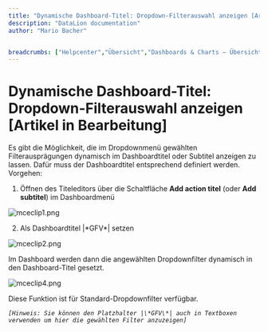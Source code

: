 ```yaml
---
title: "Dynamische Dashboard-Titel: Dropdown-Filterauswahl anzeigen [Artikel in Bearbeitung]"
description: "DataLion documentation"
author: "Mario Bacher"


breadcrumbs: ["Helpcenter","Übersicht","Dashboards & Charts – Übersicht & Anleitungen"]
---
```


# Dynamische Dashboard-Titel: Dropdown-Filterauswahl anzeigen [Artikel in Bearbeitung]

Es gibt die Möglichkeit, die im Dropdownmenü gewählten Filterausprägungen dynamisch im Dashboardtitel oder Subtitel anzeigen zu lassen. Dafür muss der Dashboardtitel entsprechend definiert werden. Vorgehen:

1.  Öffnen des Titeleditors über die Schaltfläche **Add action titel** (oder **Add subtitel**) im Dashboardmenü
    

![mceclip1.png](/img/86048855.png)

2.  Als Dashboardtitel |\*GFV\*| setzen
    

![mceclip2.png](/img/86048862.png)

Im Dashboard werden dann die angewählten Dropdownfilter dynamisch in den Dashboard-Titel gesetzt.

![mceclip4.png](/img/86048868.png)

Diese Funktion ist für Standard-Dropdownfilter verfügbar.

_`[Hinweis: Sie können den Platzhalter |\*GFV\*| auch in Textboxen verwenden um hier die gewählten Filter anzuzeigen]`_
